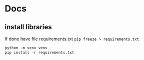 # Docs

## install libraries

If done have file requirements.txt
`pip freeze > requirements.txt`

```py
python -m venv venv
pip install -r requirements.txt
```
